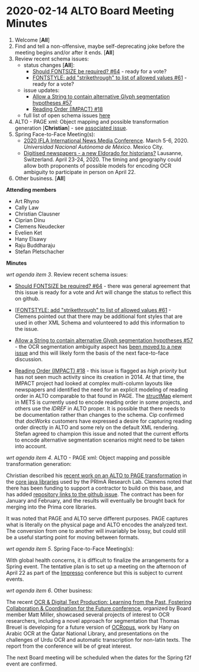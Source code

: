 # 2020-02-14 ALTO Board Meeting Minutes
1. Welcome [**All**]
2. Find and tell a non-offensive, maybe self-deprecating joke before the meeting begins and/or after it ends. [**All**]
3. Review recent schema issues:
   * status changes [**All**]:
      * [Should FONTSIZE be required? #64](https://github.com/altoxml/schema/issues/64) - ready for a vote?
      * [FONTSTYLE: add "strikethrough" to list of allowed values #61](https://github.com/altoxml/schema/issues/61) - ready for a vote?
   * issue updates: 
      * [Allow a String to contain alternative Glyph segmentation hypotheses
#57](https://github.com/altoxml/schema/issues/57)
      * [Reading Order (IMPACT) #18](https://github.com/altoxml/schema/issues/18) 
   * full list of open schema issues [here](https://github.com/altoxml/schema/issues)
4. ALTO - PAGE xml: Object mapping and possible transformation generation [**Christian**] - see [associated issue](https://github.com/altoxml/schema/issues/48).
5. Spring Face-to-Face Meeting(s):
   * [2020 IFLA International News Media Conference](http://iibi.unam.mx/IFLAmedia/). March 5-6, 2020. _Universidad Nacional Autónoma de México_. Mexico City.
   * [Digitised newspapers - a new Eldorado for historians?](https://impresso-project.ch/news/2019/06/12/WS5-CfP.html) Lausanne, Switzerland. April 23-24, 2020. The timing and geography could allow both proponents of possible models for encoding OCR ambiguity to participate in person on April 22.
6. Other business. [**All**]

**Attending members**
* Art Rhyno
* Cally Law
* Christian Clausner
* Ciprian Dinu
* Clemens Neudecker
* Evelien Ket
* Hany Elsawy
* Raju Buddharaju
* Stefan Pletschacher

 **Minutes**

_wrt agenda item 3_. Review recent schema issues:

   * [Should FONTSIZE be required? #64](https://github.com/altoxml/schema/issues/64) - there was general agreement that this issue is ready for a vote and Art will change the status to reflect this on github.

   * [[FONTSTYLE: add "strikethrough" to list of allowed values #61](https://github.com/altoxml/schema/issues/61) - Clemens pointed out that there may be additional font styles that are used in other XML Schema and volunteered to add this information to the issue.

   * [Allow a String to contain alternative Glyph segmentation hypotheses
#57](https://github.com/altoxml/schema/issues/57) - the OCR segmentation ambiguity aspect has [been moved to a new issue](https://github.com/altoxml/schema/issues/63) and this will likely form the basis of the next face-to-face discussion.

   * [Reading Order (IMPACT) #18](https://github.com/altoxml/schema/issues/18) - this issue is flagged as _high priority_ but has not seen much activity since its creation in 2014.  At that time, the IMPACT project had looked at complex multi-column layouts like newspapers and identified the need for an explicit modeling of reading order in ALTO comparable to that found in PAGE.  The [structMap](http://www.loc.gov/standards/mets/docs/mets.v1-8.html#structMap) element in METS is currently used to encode reading order in some projects, and others use the _IDREF_ in ALTO proper. It is possible that there needs to be documentation rather than changes to the schema. Cip confirmed that _docWorks_ customers have expressed a desire for capturing reading order directly in ALTO and some rely on the default XML rendering. Stefan agreed to champion this issue and noted that the current efforts to encode alternative segmentation scenarios might need to be taken into account.

_wrt agenda item 4_. ALTO - PAGE xml: Object mapping and possible transformation generation:

Christian described his [recent work on an ALTO to PAGE transformation](https://github.com/PRImA-Research-Lab/prima-core-libs/tree/master/java/PrimaDla/src/org/primaresearch/dla/page/io/xml) in the [core java libraries](https://github.com/PRImA-Research-Lab/prima-core-libs) used by the PRImA Research Lab. Clemens noted that there has been funding to support a contractor to build on this base, and has added [repository links to the github issue](https://github.com/altoxml/schema/issues/48#issuecomment-586309637). The contract has been for January and February, and the results will eventually be brought back for merging into the Prima core libraries. 

It was noted that PAGE and ALTO serve different purposes. PAGE captures what is literally on the physical page and ALTO encodes the analyzed text. The conversion from one to another will invariably be lossy, but could still be a useful starting point for moving between formats. 
  
_wrt agenda item 5_. Spring Face-to-Face Meeting(s):

With global health concerns, it is difficult to finalize the arrangements for a Spring event. The tentative plan is to set up a meeting on the afternoon of April 22 as part of the [Impresso](https://impresso-project.ch/news/2019/06/12/WS5-CfP.html) conference but this is subject to current events.

_wrt agenda item 6_. Other business:

The recent [OCR & Digital Text Production: Learning from the Past, Fostering Collaboration & Coordination for the Future conference](https://twitter.com/Open_ITI/status/1222259673459515402), organized by Board member Matt Miller, showcased several projects of interest to OCR researchers, including a novel approach for segmentation that Thomas Breuel is developing for a future version of [OCRopus](https://en.wikipedia.org/wiki/OCRopus), work by Hany on Arabic OCR at the Qatar National Library, and presentations on the challenges of Urdu OCR and automatic transcription for non-latin texts. The report from the conference will be of great interest.

The next Board meeting will be scheduled when the dates for the Spring f2f event are confirmed.
